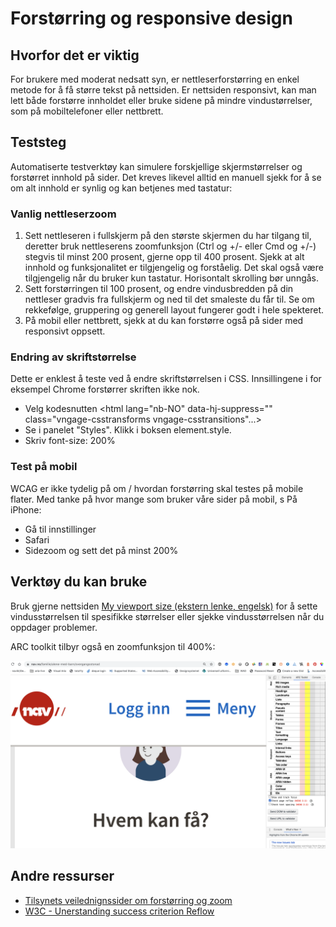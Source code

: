 # Forstørring og responsive design

## Hvorfor det er viktig
For brukere med moderat nedsatt syn, er nettleserforstørring en enkel metode for å få større tekst på nettsiden. Er nettsiden responsivt, kan man lett både forstørre innholdet eller bruke sidene på mindre vindustørrelser, som på mobiltelefoner eller nettbrett.

## Teststeg
Automatiserte testverktøy kan simulere forskjellige skjermstørrelser og forstørret innhold på sider. Det kreves likevel alltid en manuell sjekk for å se om alt innhold er synlig og kan betjenes med tastatur:

### Vanlig nettleserzoom
1. Sett nettleseren i fullskjerm på den største skjermen du har tilgang til, deretter bruk nettleserens zoomfunksjon (Ctrl og +/- eller Cmd og +/-) stegvis til minst 200 prosent, gjerne opp til 400 prosent. Sjekk at alt innhold og funksjonalitet er tilgjengelig og forståelig. Det skal også være tilgjengelig når du bruker kun tastatur. Horisontalt skrolling bør unngås.
2. Sett forstørringen til 100 prosent, og endre vindusbredden på din nettleser gradvis fra fullskjerm og ned til det smaleste du får til. Se om rekkefølge, gruppering og generell layout fungerer godt i hele spekteret.
3. På mobil eller nettbrett, sjekk at du kan forstørre også på sider med responsivt oppsett.

### Endring av skriftstørrelse
Dette er enklest å teste ved å endre skriftstørrelsen i CSS. Innsillingene i for eksempel Chrome forstørrer skriften ikke nok.
- Velg kodesnutten <html lang="nb-NO" data-hj-suppress="" class="vngage-csstransforms vngage-csstransitions"...>
- Se i panelet "Styles". Klikk i boksen element.style. 
- Skriv font-size: 200% 

### Test på mobil
WCAG er ikke tydelig på om / hvordan forstørring skal testes på mobile flater. Med tanke på hvor mange som bruker våre sider på mobil, s
På iPhone: 
- Gå til innstillinger 
- Safari
- Sidezoom og sett det på minst 200%

## Verktøy du kan bruke
Bruk gjerne nettsiden [My viewport size (ekstern lenke, engelsk)](https://viewportsizes.com/mine/) for å sette vindusstørrelsen til spesifikke størrelser eller sjekke vindusstørrelsen når du oppdager problemer.

ARC toolkit tilbyr også en zoomfunksjon til 400%:

![zoom med ARC på nav.no](https://github.com/navikt/universell-utforming/blob/master/hvordan-faa-det-til/UU-testing/manuell-testing/zoom-arc.png)

## Andre ressurser
- [Tilsynets veilednignssider om forstørring og zoom](https://www.uutilsynet.no/wcag-standarden/utforming-og-presentasjon/227#forstorring)
- [W3C - Unerstanding success criterion Reflow](https://www.w3.org/WAI/WCAG21/Understanding/reflow.html)
